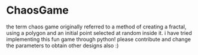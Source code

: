 # ChaosGame
the term chaos game originally referred to a method of creating a fractal, using a polygon and an initial point selected at random inside it.
i have tried implementing this fun game through python!
please contribute and change the parameters to obtain other designs also :)
